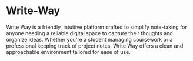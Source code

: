# Write-Way
Write Way is a friendly, intuitive platform crafted to simplify note-taking for anyone needing a reliable digital space to capture their thoughts and organize ideas. Whether you're a student managing coursework or a professional keeping track of project notes, Write Way offers a clean and approachable environment tailored for ease of use.
